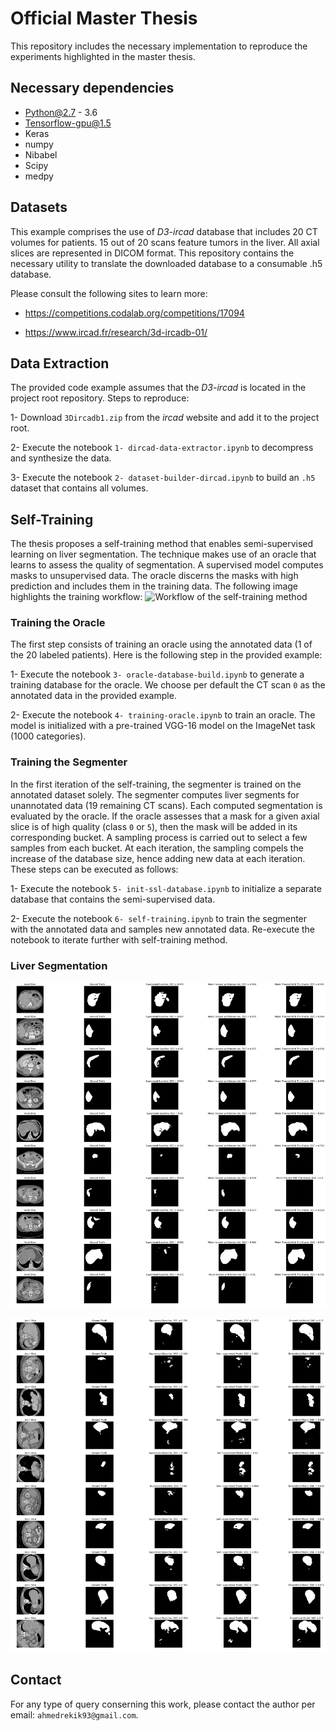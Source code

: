 # Official Master Thesis

This repository includes the necessary implementation to reproduce the experiments highlighted in the master thesis.

## Necessary dependencies
* Python@2.7 - 3.6
* Tensorflow-gpu@1.5
* Keras
* numpy
* Nibabel
* Scipy
* medpy

## Datasets
This example comprises the use of _D3-ircad_ database that includes 20 CT volumes for patients. 15 out of 20 scans feature tumors in the liver. All axial slices are represented in DICOM format. This repository contains the necessary utility to translate the downloaded database to a consumable .h5 database. 

Please consult the following sites to learn more:

* https://competitions.codalab.org/competitions/17094

* https://www.ircad.fr/research/3d-ircadb-01/

## Data Extraction

The provided code example assumes that the _D3-ircad_ is located in the project root repository. Steps to reproduce:

1- Download `3Dircadb1.zip` from the _ircad_ website and add it to the project root.

2- Execute the notebook `1- dircad-data-extractor.ipynb` to decompress and synthesize the data.

3- Execute the notebook `2- dataset-builder-dircad.ipynb` to build an `.h5` dataset that contains all volumes. 

## Self-Training

The thesis proposes a self-training method that enables semi-supervised learning on liver segmentation. The technique makes use of an oracle that learns to assess the quality of segmentation. A supervised model computes masks to unsupervised data. The oracle discerns the masks with high prediction and includes them in the training data. The following image highlights the training workflow:
![Workflow of the self-training method](images/diagram-self-training.png "Self-training Workflow")


### Training the Oracle
The first step consists of training an oracle using the annotated data (1 of the 20 labeled patients). Here is the following step in the provided example:

1- Execute the notebook `3- oracle-database-build.ipynb` to generate a training database for the oracle. We choose per default the CT scan `0` as the annotated data in the provided example.

2- Execute the notebook `4- training-oracle.ipynb` to train an oracle. The model is initialized with a pre-trained VGG-16 model on the ImageNet task (1000 categories). 

### Training the Segmenter
In the first iteration of the self-training, the segmenter is trained on the annotated dataset solely. The segmenter computes liver segments for unannotated data (19 remaining CT scans). Each computed segmentation is evaluated by the oracle. If the oracle assesses that a mask for a given axial slice is of high quality (class `0` or `5`), then the mask will be added in its corresponding bucket. A sampling process is carried out to select a few samples from each bucket. At each iteration, the sampling compels the increase of the database size, hence adding new data at each iteration. These steps can be executed as follows:

1- Execute the notebook `5- init-ssl-database.ipynb` to initialize a separate database that contains the semi-supervised data.

2- Execute the notebook `6- self-training.ipynb` to train the segmenter with the annotated data and samples new annotated data. Re-execute the notebook to iterate further with self-training method.

### Liver Segmentation
![Computing segmentation on CT scans used in the semi-supervised learning](images/segmentation-on-semi-sup-dataset.png)


![Computing segmentation on unseen data](images/segmentation-on-unseen-dataset.png)


## Contact
For any type of query conserning this work, please contact the author per email: `ahmedrekik93@gmail.com`.